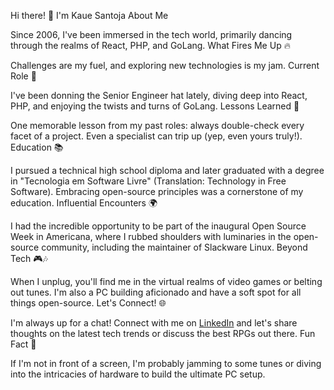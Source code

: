 Hi there! 👋 I'm Kaue Santoja
About Me

Since 2006, I've been immersed in the tech world, primarily dancing through the realms of React, PHP, and GoLang.
What Fires Me Up 🔥

Challenges are my fuel, and exploring new technologies is my jam.
Current Role 🚀

I've been donning the Senior Engineer hat lately, diving deep into React, PHP, and enjoying the twists and turns of GoLang.
Lessons Learned 🌟

One memorable lesson from my past roles: always double-check every facet of a project. Even a specialist can trip up (yep, even yours truly!).
Education 📚

I pursued a technical high school diploma and later graduated with a degree in "Tecnologia em Software Livre" (Translation: Technology in Free Software). Embracing open-source principles was a cornerstone of my education.
Influential Encounters 🌍

I had the incredible opportunity to be part of the inaugural Open Source Week in Americana, where I rubbed shoulders with luminaries in the open-source community, including the maintainer of Slackware Linux.
Beyond Tech 🎮🎶

When I unplug, you'll find me in the virtual realms of video games or belting out tunes. I'm also a PC building aficionado and have a soft spot for all things open-source.
Let's Connect! 🌐

I'm always up for a chat! Connect with me on [LinkedIn](https://www.linkedin.com/in/santoja/) and let's share thoughts on the latest tech trends or discuss the best RPGs out there.
Fun Fact 🎉

If I'm not in front of a screen, I'm probably jamming to some tunes or diving into the intricacies of hardware to build the ultimate PC setup.
